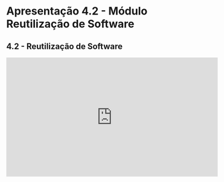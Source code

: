 # Apresentação 4.2 - Módulo Reutilização de Software

## 4.2 - Reutilização de Software

<iframe width="560" height="315" src="https://www.youtube.com/embed/NY3d6uQf9o4" title="YouTube video player" frameborder="0" allow="accelerometer; autoplay; clipboard-write; encrypted-media; gyroscope; picture-in-picture" allowfullscreen></iframe>
